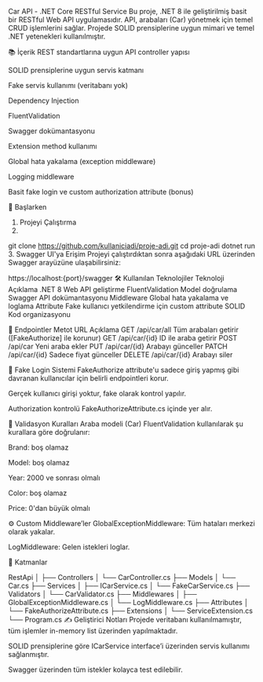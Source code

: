 Car API - .NET Core RESTful Service
Bu proje, .NET 8 ile geliştirilmiş basit bir RESTful Web API uygulamasıdır. API, arabaları (Car) yönetmek için temel CRUD işlemlerini sağlar. Projede SOLID prensiplerine uygun mimari ve temel .NET yetenekleri kullanılmıştır.

📚 İçerik
REST standartlarına uygun API controller yapısı

SOLID prensiplerine uygun servis katmanı

Fake servis kullanımı (veritabanı yok)

Dependency Injection

FluentValidation

Swagger dokümantasyonu

Extension method kullanımı

Global hata yakalama (exception middleware)

Logging middleware

Basit fake login ve custom authorization attribute (bonus)

🚀 Başlarken
1. Projeyi Çalıştırma
2. 
git clone https://github.com/kullaniciadi/proje-adi.git
cd proje-adi
dotnet run
3. Swagger UI'ya Erişim
Projeyi çalıştırdıktan sonra aşağıdaki URL üzerinden Swagger arayüzüne ulaşabilirsiniz:


https://localhost:{port}/swagger
🛠️ Kullanılan Teknolojiler
Teknoloji	Açıklama
.NET 8	Web API geliştirme
FluentValidation	Model doğrulama
Swagger	API dokümantasyonu
Middleware	Global hata yakalama ve loglama
Attribute	Fake kullanıcı yetkilendirme için custom attribute
SOLID	Kod organizasyonu

🔁 Endpointler
Metot	URL	Açıklama
GET	/api/car/all	Tüm arabaları getirir ([FakeAuthorize] ile korunur)
GET	/api/car/{id}	ID ile araba getirir
POST	/api/car	Yeni araba ekler
PUT	/api/car/{id}	Arabayı günceller
PATCH	/api/car/{id}	Sadece fiyat günceller
DELETE	/api/car/{id}	Arabayı siler

🔐 Fake Login Sistemi
FakeAuthorize attribute'u sadece giriş yapmış gibi davranan kullanıcılar için belirli endpointleri korur.

Gerçek kullanıcı girişi yoktur, fake olarak kontrol yapılır.

Authorization kontrolü FakeAuthorizeAttribute.cs içinde yer alır.

🧪 Validasyon Kuralları
Araba modeli (Car) FluentValidation kullanılarak şu kurallara göre doğrulanır:

Brand: boş olamaz

Model: boş olamaz

Year: 2000 ve sonrası olmalı

Color: boş olamaz

Price: 0'dan büyük olmalı

⚙️ Custom Middleware’ler
GlobalExceptionMiddleware: Tüm hataları merkezi olarak yakalar.

LogMiddleware: Gelen istekleri loglar.

📁 Katmanlar

RestApi
│
├── Controllers
│   └── CarController.cs
├── Models
│   └── Car.cs
├── Services
│   ├── ICarService.cs
│   └── FakeCarService.cs
├── Validators
│   └── CarValidator.cs
├── Middlewares
│   ├── GlobalExceptionMiddleware.cs
│   └── LogMiddleware.cs
├── Attributes
│   └── FakeAuthorizeAttribute.cs
├── Extensions
│   └── ServiceExtension.cs
└── Program.cs
✍️ Geliştirici Notları
Projede veritabanı kullanılmamıştır, tüm işlemler in-memory list üzerinden yapılmaktadır.

SOLID prensiplerine göre ICarService interface’i üzerinden servis kullanımı sağlanmıştır.

Swagger üzerinden tüm istekler kolayca test edilebilir.

